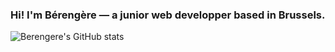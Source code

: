 ### Hi! I'm Bérengère — a junior web developper based in Brussels.
![Berengere's GitHub stats](https://github-readme-stats.vercel.app/api?username=carpentierberengere&show_icons=true&theme=tokyonight)

